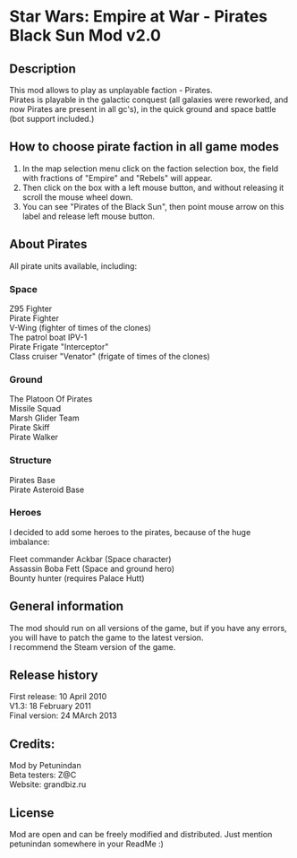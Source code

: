 # Star Wars: Empire at War - Pirates Black Sun Mod v2.0

## Description
This mod allows to play as unplayable faction - Pirates.  
Pirates is playable in the galactic conquest (all galaxies were reworked, and now Pirates are present in all gc's), in the quick ground and space battle (bot support included.)

## How to choose pirate faction in all game modes
1) In the map selection menu click on the faction selection box, the field with fractions of "Empire" and "Rebels" will appear.  
2) Then click on the box with a left mouse button, and without releasing it scroll the mouse wheel down.  
3) You can see "Pirates of the Black Sun", then point mouse arrow on this label and release left mouse button.

## About Pirates
All pirate units available, including:

### Space
Z95 Fighter  
Pirate Fighter  
V-Wing (fighter of times of the clones)  
The patrol boat IPV-1  
Pirate Frigate "Interceptor"  
Class cruiser "Venator" (frigate of times of the clones)

### Ground
The Platoon Of Pirates  
Missile Squad  
Marsh Glider Team  
Pirate Skiff  
Pirate Walker

### Structure
Pirates Base  
Pirate Asteroid Base

### Heroes
I decided to add some heroes to the pirates, because of the huge imbalance:  

Fleet commander Ackbar (Space character)  
Assassin Boba Fett (Space and ground hero)  
Bounty hunter (requires Palace Hutt)

## General information
The mod should run on all versions of the game, but if you have any errors, you will have to patch the game to the latest version.  
I recommend the Steam version of the game.

## Release history
First release: 10 April 2010  
V1.3: 18 February 2011  
Final version: 24 MArch 2013

## Credits:
Mod by Petunindan  
Beta testers: Z@C  
Website: grandbiz.ru

## License
Mod are open and can be freely modified and distributed. Just mention petunindan somewhere in your ReadMe :)

